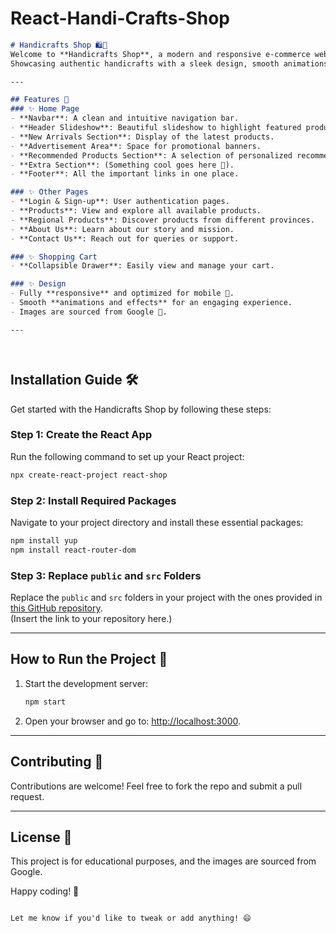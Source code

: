 # React-Handi-Crafts-Shop

```markdown
# Handicrafts Shop 🛍️🎨  
Welcome to **Handicrafts Shop**, a modern and responsive e-commerce web application built with React! 🚀  
Showcasing authentic handicrafts with a sleek design, smooth animations, and a mobile-first approach.  

---

## Features 🌟  
### ✨ Home Page  
- **Navbar**: A clean and intuitive navigation bar.  
- **Header Slideshow**: Beautiful slideshow to highlight featured products.  
- **New Arrivals Section**: Display of the latest products.  
- **Advertisement Area**: Space for promotional banners.  
- **Recommended Products Section**: A selection of personalized recommendations.  
- **Extra Section**: (Something cool goes here 🤔).  
- **Footer**: All the important links in one place.  

### ✨ Other Pages  
- **Login & Sign-up**: User authentication pages.  
- **Products**: View and explore all available products.  
- **Regional Products**: Discover products from different provinces.  
- **About Us**: Learn about our story and mission.  
- **Contact Us**: Reach out for queries or support.  

### ✨ Shopping Cart  
- **Collapsible Drawer**: Easily view and manage your cart.  

### ✨ Design  
- Fully **responsive** and optimized for mobile 📱.  
- Smooth **animations and effects** for an engaging experience.  
- Images are sourced from Google 📸.  

---




```

## Installation Guide 🛠️  
Get started with the Handicrafts Shop by following these steps:  
### Step 1: Create the React App  
Run the following command to set up your React project:  
```bash
npx create-react-project react-shop
```
### Step 2: Install Required Packages  
Navigate to your project directory and install these essential packages:  
```bash  
npm install yup  
npm install react-router-dom  
```  

### Step 3: Replace `public` and `src` Folders  
Replace the `public` and `src` folders in your project with the ones provided in [this GitHub repository](#).  
(Insert the link to your repository here.)  

---

## How to Run the Project 🚀  
1. Start the development server:  
   ```bash  
   npm start  
   ```  
2. Open your browser and go to: [http://localhost:3000](http://localhost:3000).  

---

## Contributing 🤝  
Contributions are welcome! Feel free to fork the repo and submit a pull request.  

---

## License 📜  
This project is for educational purposes, and the images are sourced from Google.  

Happy coding! 🎉  
```  

Let me know if you'd like to tweak or add anything! 😄

